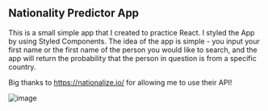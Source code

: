 ## Nationality Predictor App

This is a small simple app that I created to practice React. I styled the App by using Styled Components.
The idea of the app is simple - you input your first name or the first name of the person you would like to search, and the app will return the probability that the person in question is from a specific country.

Big thanks to https://nationalize.io/ for allowing me to use their API!


![image](https://user-images.githubusercontent.com/44601888/65945371-c722e880-e46e-11e9-9a82-72bcc77afe8f.png)
